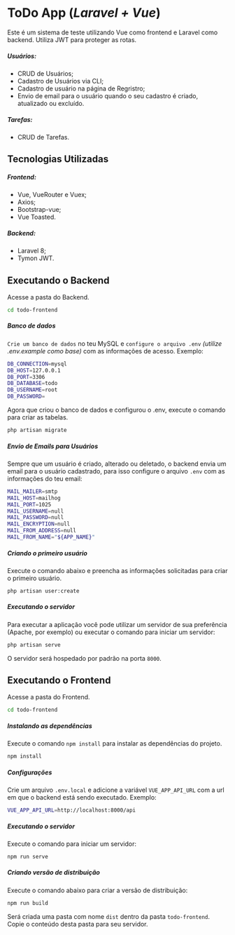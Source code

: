 # ToDo App (_Laravel + Vue_)

Este é um sistema de teste utilizando Vue como frontend e Laravel como backend.
Utiliza JWT para proteger as rotas.

##### Usuários:

- CRUD de Usuários;
- Cadastro de Usuários via CLI;
- Cadastro de usuário na página de Regristro;
- Envio de email para o usuário quando o seu cadastro é criado, atualizado ou excluído.

##### Tarefas:

- CRUD de Tarefas.

## Tecnologias Utilizadas

##### Frontend:

- Vue, VueRouter e Vuex;
- Axios;
- Bootstrap-vue;
- Vue Toasted.

##### Backend:

- Laravel 8;
- Tymon JWT.

## Executando o Backend

Acesse a pasta do Backend.

```sh
cd todo-frontend
```

##### Banco de dados

`Crie um banco de dados` no teu MySQL e `configure o arquivo .env` _(utilize .env.example como base)_ com as informações de acesso.
Exemplo:

```sh
DB_CONNECTION=mysql
DB_HOST=127.0.0.1
DB_PORT=3306
DB_DATABASE=todo
DB_USERNAME=root
DB_PASSWORD=
```

Agora que criou o banco de dados e configurou o .env, execute o comando para criar as tabelas.

```sh
php artisan migrate
```

##### Envio de Emails para Usuários

Sempre que um usuário é criado, alterado ou deletado, o backend envia um email para o usuário cadastrado, para isso configure o arquivo `.env` com as informações do teu email:

```sh
MAIL_MAILER=smtp
MAIL_HOST=mailhog
MAIL_PORT=1025
MAIL_USERNAME=null
MAIL_PASSWORD=null
MAIL_ENCRYPTION=null
MAIL_FROM_ADDRESS=null
MAIL_FROM_NAME="${APP_NAME}"
```

##### Criando o primeiro usuário

Execute o comando abaixo e preencha as informações solicitadas para criar o primeiro usuário.

```sh
php artisan user:create
```

##### Executando o servidor

Para executar a aplicação você pode utilizar um servidor de sua preferência (Apache, por exemplo) ou executar o comando para iniciar um servidor:

```sh
php artisan serve
```

O servidor será hospedado por padrão na porta `8000`.

## Executando o Frontend

Acesse a pasta do Frontend.

```sh
cd todo-frontend
```

##### Instalando as dependências

Execute o comando `npm install` para instalar as dependências do projeto.

```sh
npm install
```

##### Configurações

Crie um arquivo `.env.local` e adicione a variável `VUE_APP_API_URL` com a url em que o backend está sendo executado.
Exemplo:

```sh
VUE_APP_API_URL=http://localhost:8000/api
```

##### Executando o servidor

Execute o comando para iniciar um servidor:

```sh
npm run serve
```

##### Criando versão de distribuição

Execute o comando abaixo para criar a versão de distribuição:

```sh
npm run build
```

Será criada uma pasta com nome `dist` dentro da pasta `todo-frontend`.
Copie o conteúdo desta pasta para seu servidor.
